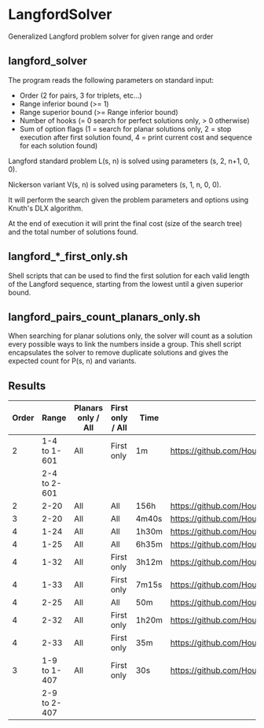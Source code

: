 # LangfordSolver
Generalized Langford problem solver for given range and order

## langford_solver

The program reads the following parameters on standard input:
- Order (2 for pairs, 3 for triplets, etc...)
- Range inferior bound (>= 1)
- Range superior bound (>= Range inferior bound)
- Number of hooks (= 0 search for perfect solutions only, > 0 otherwise)
- Sum of option flags (1 = search for planar solutions only, 2 = stop execution after first solution found, 4 = print current cost and sequence for each solution found)

Langford standard problem L(s, n) is solved using parameters (s, 2, n+1, 0, 0).

Nickerson variant V(s, n) is solved using parameters (s, 1, n, 0, 0).

It will perform the search given the problem parameters and options using Knuth's DLX algorithm.

At the end of execution it will print the final cost (size of the search tree) and the total number of solutions found.

## langford_\*\_first_only.sh

Shell scripts that can be used to find the first solution for each valid length of the Langford sequence, starting from the lowest until a given superior bound.

## langford_pairs_count_planars_only.sh

When searching for planar solutions only, the solver will count as a solution every possible ways to link the numbers inside a group. This shell script encapsulates the solver to remove duplicate solutions and gives the expected count for P(s, n) and variants.

## Results

| Order | Range | Planars only / All | First only / All | Time | Output |
| ----- | ----- | ------------------ | ---------------- | ---- | ------ |
| 2 | 1-4 to 1-601 | All | First only | 1m | https://github.com/HoustonWeHaveABug/LangfordSolver/blob/master/langford_pairs_first_only_601.txt |
|| 2-4 to 2-601 |||||
| 2 | 2-20 | All | All | 156h | https://github.com/HoustonWeHaveABug/LangfordSolver/blob/master/langford_solver_2_2_20_0_0.txt |
| 3 | 2-20 | All | All | 4m40s | https://github.com/HoustonWeHaveABug/LangfordSolver/blob/master/langford_solver_3_2_20_0_0.txt |
| 4 | 1-24 | All | All | 1h30m | https://github.com/HoustonWeHaveABug/LangfordSolver/blob/master/langford_solver_4_1_24_0_4.txt |
| 4 | 1-25 | All | All | 6h35m | https://github.com/HoustonWeHaveABug/LangfordSolver/blob/master/langford_solver_4_1_25_0_4.txt |
| 4 | 1-32 | All | First only | 3h12m | https://github.com/HoustonWeHaveABug/LangfordSolver/blob/master/langford_solver_4_1_32_0_6.txt |
| 4 | 1-33 | All | First only | 7m15s | https://github.com/HoustonWeHaveABug/LangfordSolver/blob/master/langford_solver_4_1_33_0_6.txt |
| 4 | 2-25 | All | All | 50m | https://github.com/HoustonWeHaveABug/LangfordSolver/blob/master/langford_solver_4_2_25_0_4.txt |
| 4 | 2-32 | All | First only | 1h20m | https://github.com/HoustonWeHaveABug/LangfordSolver/blob/master/langford_solver_4_2_32_0_6.txt |
| 4 | 2-33 | All | First only | 35m | https://github.com/HoustonWeHaveABug/LangfordSolver/blob/master/langford_solver_4_2_33_0_6.txt |
| 3 | 1-9 to 1-407 | All | First only | 30s | https://github.com/HoustonWeHaveABug/LangfordSolver/blob/master/langford_triplets_first_only_407.txt |
|| 2-9 to 2-407 |||||
